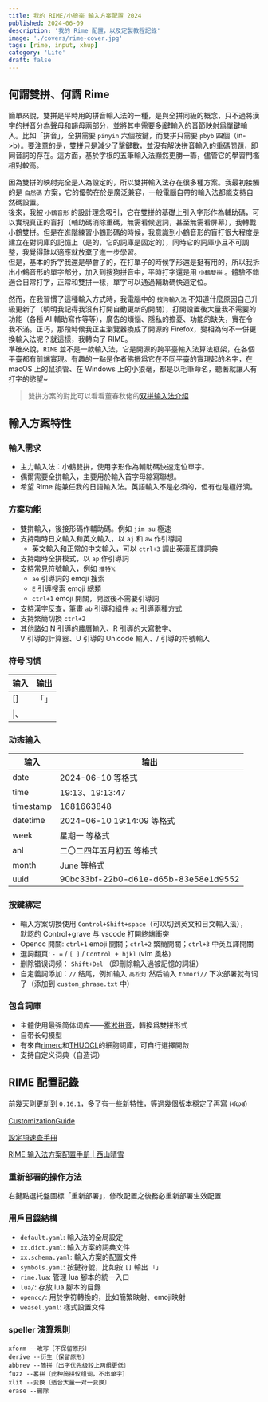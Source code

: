 ```yaml
---
title: 我的 RIME/小狼毫 輸入方案配置 2024
published: 2024-06-09
description: '我的 Rime 配置，以及定製教程記錄'
image: './covers/rime-cover.jpg'
tags: [rime, input, xhup]
category: 'Life'
draft: false 
---
```


## 何謂雙拼、何謂 Rime

簡單來說，雙拼是平時用的拼音輸入法的一種，是與全拼同級的概念，只不過將漢字的拼音分為聲母和韻母兩部分，並將其中需要多j鍵輸入的音節映射爲單鍵輸入。比如「拼音」，全拼需要 `pinyin` 六個按鍵，而雙拼只需要 `pbyb` 四個（in->b）。要注意的是，雙拼只是減少了擊鍵數，並沒有解決拼音輸入的重碼問題，即同音詞的存在。這方面，基於字根的五筆輸入法顯然更勝一籌，儘管它的學習門檻相對較高。

因為雙拼的映射完全是人為設定的，所以雙拼輸入法存在很多種方案。我最初接觸的是 `自然碼` 方案，它的優勢在於是廣泛兼容，一般電腦自帶的輸入法都能支持自然碼設置。  
後來，我被 `小鶴音形` 的設計理念吸引，它在雙拼的基礎上引入字形作為輔助碼，可以實現真正的盲打（輔助碼消除重碼，無需看候選詞，甚至無需看屏幕），我轉戰小鶴雙拼。但是在進階練習小鶴形碼的時候，我意識到小鶴音形的盲打很大程度是建立在對詞庫的記憶上（是的，它的詞庫是固定的），同時它的詞庫小且不可調整，我覺得難以適應就放棄了進一步學習。  
但是，基本的拆字我還是學會了的，在打單子的時候字形還是挺有用的，所以我拆出小鶴音形的單字部分，加入到搜狗拼音中，平時打字還是用 `小鶴雙拼` 。體驗不錯適合日常打字，正常和雙拼一樣，單字可以通過輔助碼快速定位。  

然而，在我習慣了這種輸入方式時，我電腦中的 `搜狗輸入法` 不知道什麼原因自己升級更新了（明明我記得我沒有打開自動更新的開關），打開設置後大量我不需要的功能（各種 AI 輔助寫作等等），廣告的煩惱、隱私的擔憂、功能的缺失，實在令我不滿。正巧，那段時候我正主瀏覽器換成了開源的 Firefox，變相為何不一併更換輸入法呢？就這樣，我轉向了 RIME。  
準確來說，`RIME` 並不是一款輸入法，它是開源的跨平臺輸入法算法框架，在各個平臺都有前端實現。有趣的一點是作者佛振爲它在不同平臺的實現起的名字，在 macOS 上的鼠須管、在 Windows 上的小狼毫，都是以毛筆命名，聽著就讓人有打字的慾望~

> 雙拼方案的對比可以看看董春秋佬的[双拼输入法介绍](https://www.chunqiujinjing.com/2024/02/06/shuangpin-input)

## 輸入方案特性

### 輸入需求

- 主力輸入法：小鶴雙拼，使用字形作為輔助碼快速定位單字。
- 偶爾需要全拼輸入，主要用於輸入首字母縮寫聯想。
- 希望 Rime 能兼任我的日語輸入法。英語輸入不是必須的，但有也是極好滴。

### 方案功能

- 雙拼輸入，後接形碼作輔助碼。例如 `jim su` 極速
- 支持臨時日文輸入和英文輸入，以 `aj` 和 `aw` 作引導詞
  - 英文輸入和正常的中文輸入，可以 `ctrl+3` 調出英漢互譯詞典
- 支持臨時全拼模式，以 `ap` 作引導詞
- 支持常見符號輸入，例如 `推特𝕏`
  - `ae` 引導詞的 emoji 搜索
  - `E` 引導搜索 emoji 總類
  - `ctrl+1` emoji 開關，開啟後不需要引導詞
- 支持漢字反查，筆畫 `ab` 引導和組件 `az` 引導兩種方式
- 支持繁簡切換 `ctrl+2`
- 其他諸如 N 引導的農曆輸入、R 引導的大寫數字、  
  V 引導的計算器、U 引導的 Unicode 輸入、/ 引導的符號輸入

### 符号习惯

|输入|输出|
|--|--|
|[]|「」|
|\\|、|

### 动态输入

|输入|输出|
|--|--|
|date|2024-06-10 等格式|
|time|19:13、19:13:47|
|timestamp|1681663848|
|datetime|2024-06-10 19:14:09 等格式|
|week|星期一 等格式|
|anl|二〇二四年五月初五 等格式|
|month|June 等格式|
|uuid|90bc33bf-22b0-d61e-d65b-83e58e1d9552|

### 按鍵綁定

- 輸入方案切換使用 `Control+Shift+space`（可以切到英文和日文輸入法），  
  默認的 Control+grave 与 vscode 打開終端衝突
- Opencc 開關: `ctrl+1` emoji 開關；`ctrl+2` 繁簡開關；`ctrl+3` 中英互譯開關
- 選詞翻頁: `- =` / `[ ]` / `Control + hjkl` (vim 風格)
- 删除错误词频： `Shift+Del` （即刪除輸入過被記憶的詞組） 
- 自定義詞添加：`//` 结尾，例如输入 `高松灯` 然后输入 `tomori//` 下次部署就有词了（添加到 `custom_phrase.txt` 中）

### 包含詞庫

- 主體使用最强简体词库——[雾凇拼音](https://github.com/iDvel/rime-ice)，轉換爲雙拼形式
- 自带长句模型
- 有來自[rimerc](https://github.com/Bambooin/rimerc)和[THUOCL](https://github.com/thunlp/THUOCL)的細胞詞庫，可自行選擇開啟
- 支持自定义词典（自造词）

## RIME 配置記錄

前幾天剛更新到 `0.16.1`，多了有一些新特性，等過幾個版本穩定了再寫 (శωశ)

[CustomizationGuide](https://github.com/rime/home/wiki/CustomizationGuide)

[設定項速查手冊](https://github.com/LEOYoon-Tsaw/Rime_collections/blob/master/Rime_description.md)

[RIME 输入法方案配置手册 | 西山晴雪](https://xishansnow.github.io/posts/41ac964d)

### 重新部署的操作方法

右鍵點選托盤圖標「重新部署」，修改配置之後務必重新部署生效配置

### 用戶目錄結構

- `default.yaml`: 輸入法的全局設定
- `xx.dict.yaml`: 輸入方案的詞典文件
- `xx.schema.yaml`: 輸入方案的配置文件
- `symbols.yaml`: 按鍵符號，比如按 `[]` 輸出 `「」`
- `rime.lua`: 管理 lua 腳本的統一入口
- `lua/`: 存放 lua 腳本的目錄
- `opencc/`: 用於字符轉換的，比如簡繁映射、emoji映射
- `weasel.yaml`: 樣式設置文件

### speller 演算規則

```
xform --改写〔不保留原形〕
derive --衍生〔保留原形〕
abbrev --简拼〔出字优先级较上两组更低〕
fuzz --畧拼〔此种简拼仅组词，不出单字〕
xlit --变换〔适合大量一对一变换〕
erase --删除
```

